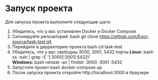 # Запуск проекта

Для запуска проекта выполните следующие шаги:

1. Убедитесь, что у вас установлен Docker
   и Docker Compose
2. Склонируйте репозиторий:
   bash
   git clone https://github.com/Egor-source/task-test.git
3. Перейдите в дирректорию проекта
   bash
   cd task-test
4. Убедитесь, что у вас свободны 3000, 3001, 5432 порты
   **Linux:**
   bash
   ss -tuln | grep -E '(:3000|:3001|:5432)'  
   **Windows:**
   bash
   netstat -an | findstr :3000 :3001 :5432
5. Запустите проект
   bash
   docker-compose up
6. После запуска проекта откройте http://localhost:3000 в браузере
